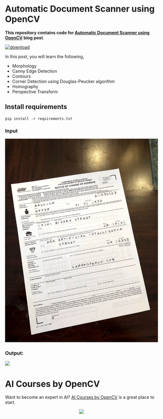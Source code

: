 # Automatic Document Scanner using OpenCV

**This repository contains code for [Automatic Document Scanner using OpenCV](https://learnopencv.com/automatic-document-scanner-using-opencv/) blog post**.

[<img src="https://learnopencv.com/wp-content/uploads/2022/07/download-button-e1657285155454.png" alt="download" width="200">](https://www.dropbox.com/sh/i338audbv9yaptp/AABKAptWYRt8UMFZRz-QXrFPa?dl=1)

In this post, you will learn the following,

* Morphology
* Canny Edge Detection
* Contours
* Corner Detection using Douglas-Peucker algorithm
* Homography
* Perspective Transform

## Install requirements
```
pip install -r requirements.txt
```

### Input

<img src = 'inputs/scanned-form.jpg'>

### Output:

<img src = 'grabcutop/aligned.jpg'>

# AI Courses by OpenCV

Want to become an expert in AI? [AI Courses by OpenCV](https://opencv.org/courses/) is a great place to start. 

<a href="https://opencv.org/courses/">
<p align="center"> 
<img src="https://learnopencv.com/wp-content/uploads/2023/01/AI-Courses-By-OpenCV-Github.png">
</p>
</a>
